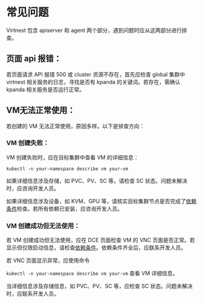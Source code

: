 # 常见问题

Virtnest 包含 apiserver 和 agent 两个部分，遇到问题时应从这两部分进行排查。

## 页面 api 报错：
若页面请求 API 报错 500 或 cluster 资源不存在，首先应检查 global 集群中 virtnest 相关服务的日志，寻找是否有 kpanda 的关键词。若存在，需确认 kpanda 相关服务是否运行正常。



## VM无法正常使用：
若创建的 VM 无法正常使用，原因多样。以下是排查方向：

### VM 创建失败：
VM 创建失败时，应在目标集群中查看 VM 的详细信息：

`kubectl -n your-namespace describe vm your-vm`


如果详细信息涉及存储，如 PVC、PV、SC 等，请检查 SC 状态。问题未解决时，应咨询开发人员。

如果详细信息涉及设备，如 KVM、GPU 等，请核实目标集群节点是否完成了[依赖条件](../install/install-dependency.md)检查。若所有依赖已安装，应咨询开发人员。

### VM 创建成功但无法使用：
若 VM 创建成功但无法使用，应在 DCE 页面检查 VM 的 VNC 页面是否正常。若显示但仅限启动信息，请检查[依赖条件](../install/install-dependency.md)。依赖条件齐全后，应联系开发人员。

若 VNC 页面显示异常，应使用命令 

`kubectl -n your-namespace describe vm your-vm` 查看 VM 详细信息。

当详细信息涉及存储信息，如 PVC、PV、SC 等，应检查 SC 状态。问题未解决时，应联系开发人员。
